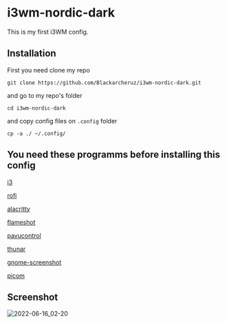 # i3wm-nordic-dark

This is my first i3WM config. 

## Installation

First you need clone my repo

``git clone https://github.com/Blackarcheruz/i3wm-nordic-dark.git``

and go to my repo's folder

``cd i3wm-nordic-dark``

and copy config files on ``.config`` folder

``cp -a ./ ~/.config/``

## You need these programms before installing this config

[i3](https://archlinux.org/packages/?name=i3-wm)

[rofi](https://archlinux.org/packages/?name=rofi)

[alacritty](https://archlinux.org/packages/?name=alacritty)

[flameshot](https://archlinux.org/packages/?name=flameshot)

[pavucontrol](https://archlinux.org/packages/?name=pavucontrol)

[thunar](https://archlinux.org/packages/?name=thunar)

[gnome-screenshot](https://archlinux.org/packages/?name=gnome+screenshot)

[picom](https://archlinux.org/packages/?name=picom)

## Screenshot 


![2022-06-16_02-20](https://user-images.githubusercontent.com/67962548/173932287-1553afe6-50a5-4951-b750-8660df1667c3.png)
